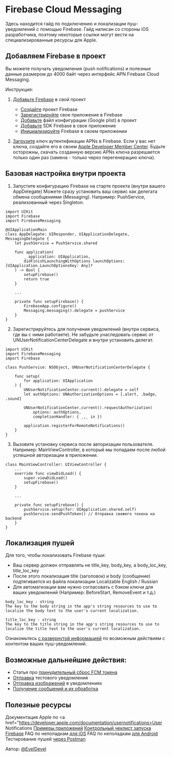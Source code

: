 # Firebase Cloud Messaging

Здесь находится гайд по подключению и локализации пуш-уведомлений с помощью Firebase.
Гайд написан со стороны iOS разработчика, поэтому некоторые ссылки могут вести на специализированные ресурсы для Apple.


## Добавляем Firebase в проект

Вы можете получать уведомления (push notifications) и полезные данные размером до 4000 байт через интерфейс APN Firebase Cloud Messaging.

Инструкция: 

1. <a href="https://firebase.google.com/docs/ios/setup">Добавьте Firebase</a></div> в свой проект
    - <a href="https://firebase.google.com/docs/ios/setup#create-firebase-project">Создайте</a></div> проект Firebase
    - <a href="https://firebase.google.com/docs/ios/setup#register-app">Зарегистрируйте</a></div> свое приложение в Firebase
    - <a href="https://firebase.google.com/docs/ios/setup#add-config-file">Добавьте</a></div> файл конфигурации (Google plist) в проект
    - <a href="https://firebase.google.com/docs/ios/setup#add-sdks">Добавьте</a></div> SDK Firebase в свое приложение
    - <a href="https://firebase.google.com/docs/ios/setup#initialize-firebase">Инициализируйте</a></div> Firebase в своем приложении

2. <a href="https://firebase.google.com/docs/cloud-messaging/ios/client#upload_your_apns_authentication_key">Загрузите</a></div> ключ аутентификации APNs в Firebase. Если у вас нет ключа, создайте его в своем <a href="https://developer.apple.com/membercenter/index.action">Apple Developer Member Center</a></div>. Будьте осторожны, скачать созданную версию APNs ключа разрешается только один раз (замена - только через перегенерацию ключа). 


## Базовая настройка внутри проекта 

1. Запустите конфигурацию Firebase на старте проекта (внутри вашего AppDelegate)
Можете сразу установить ваш сервис как делегата обмена сообщениями (Messaging). 
Например: PushService, реализованный через Singleton.
 
```shell
import UIKit
import Firebase
import FirebaseMessaging

@UIApplicationMain
class AppDelegate: UIResponder, UIApplicationDelegate, MessagingDelegate {
    let pushService = PushService.shared
    
    func application(
        _ application: UIApplication,
        didFinishLaunchingWithOptions launchOptions: [UIApplication.LaunchOptionsKey: Any]?
    ) -> Bool {
        setupFirebase()
        return true
    }
    
    ...
    
    private func setupFirebase() {
        FirebaseApp.configure()
        Messaging.messaging().delegate = pushService
    }
}
```

2. Зарегистрируйтесь для получения уведомлений (внутри сервиса, где вы с ними работаете). 
Не забудьте унаследовать сервис от UNUserNotificationCenterDelegate и внутри установить делегат.

```shell
import UIKit
import FirebaseMessaging
import Firebase

class PushService: NSObject, UNUserNotificationCenterDelegate {

    func setup(
        for application: UIApplication
    ) {
        UNUserNotificationCenter.current().delegate = self
        let authOptions: UNAuthorizationOptions = [.alert, .badge, .sound]
        
        UNUserNotificationCenter.current().requestAuthorization(
            options: authOptions,
            completionHandler: { _,_ in })
        
        application.registerForRemoteNotifications()
    }
}
```

3. Вызовите установку сервиса после авторизации пользователя.  
Например: MainViewController, в который мы попадаем после любой успешной авторизации в приложении. 

```shell
class MainViewController: UIViewController {
    ... 
    override func viewDidLoad() {
        super.viewDidLoad()
        setupFirebase()
    }
    
    ...
    
    private func setupFirebase() {
        pushService.setup(for: UIApplication.shared.self)
        pushService.sendPushToken() // Отправка свежего токена на backend
    }
}
```


## Локализация пушей 

Для того, чтобы локализовать Firebase пуши: 
- Ваш сервер должен отправлять не title_key, body_key, а body_loc_key, title_loc_key 
- После этого локализация title (заголовок) и body (сообщение) подтягивается из файла локализации Localizable English / Russian
- Для автоматизации вам нужно согласовать с бэком ключи для ваших уведомлений (Например: BeforeStart, RemoveEvent и т.д.)

```shell
body_loc_key - string
The key to the body string in the app's string resources to use to localize the body text to the user's current localization.
```

```shell
title_loc_key - string
The key to the title string in the app's string resources to use to localize the title text to the user's current localization. 
```

Ознакомьтесь <a href="https://firebase.google.com/docs/reference/fcm/rest/v1/projects.messages">с развернутой информацией</a></div> по возможным действиям с контентом ваших пуш-уведомлений.


## Возможные дальнейшие действия:

- Статья про <a href="https://kmm.icerock.dev/learning/ios/forced_fcm_invalidation">принудительный сброс FCM токена</a></div>
- <a href="https://firebase.google.com/docs/cloud-messaging/ios/first-message#send_a_notification_message">Отправка</a></div> тестового уведомления
- <a href="https://firebase.google.com/docs/cloud-messaging/ios/send-image">Отправка изображений</a></div> в уведомлениях
- <a href="https://firebase.google.com/docs/cloud-messaging/ios/receive">Получение сообщений и их обработка</a></div>


## Полезные ресурсы

Документация Apple по <a href="https://developer.apple.com/documentation/usernotifications>User Notifications</a></div>
<a href="https://firebase.google.com/docs/samples">Примеры приложений</a></div>
<a href="https://firebase.google.com/support/guides/launch-checklist">Контрольный чеклист запуска Firebase</a></div>
FAQ по неполадкам <a href="https://firebase.google.com/docs/ios/troubleshooting-faq">для iOS</a></div>
FAQ по неполадкам <a href="https://firebase.google.com/docs/android/troubleshooting-faq">для Android</a></div>
Тестирование пушей <a href="https://medium.com/android-school/test-fcm-notification-with-postman-f91ba08aacc3">через Postman</a></div>

<div style={{textAlign:"right"}}>Автор: <a href="https://github.com/EvelDevel">@EvelDevel</a></div>
